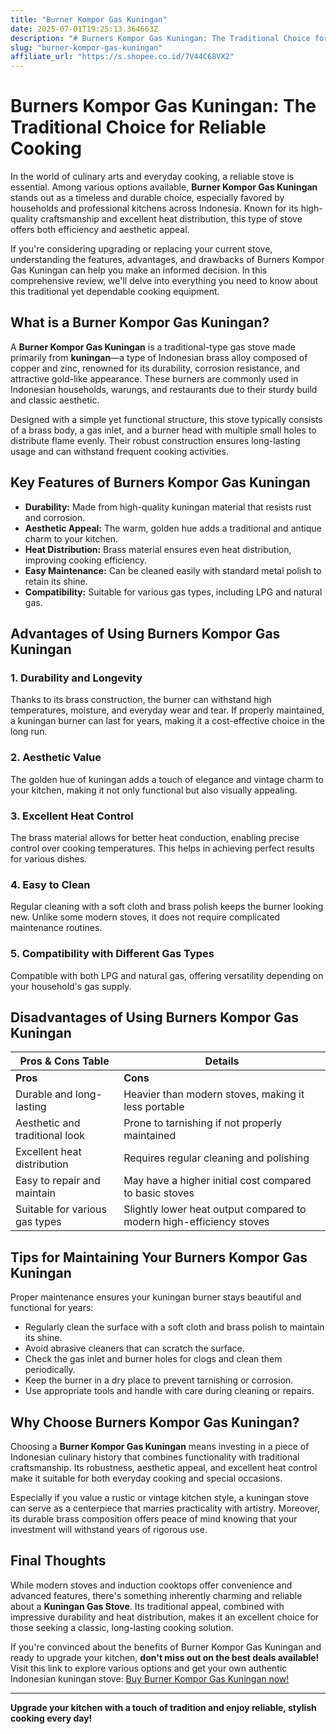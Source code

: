 ```yaml
---
title: "Burner Kompor Gas Kuningan"
date: 2025-07-01T19:25:13.364663Z
description: "# Burners Kompor Gas Kuningan: The Traditional Choice for Reliable Cooking..."
slug: "burner-kompor-gas-kuningan"
affiliate_url: "https://s.shopee.co.id/7V44C68VX2"
---
```

# Burners Kompor Gas Kuningan: The Traditional Choice for Reliable Cooking

In the world of culinary arts and everyday cooking, a reliable stove is essential. Among various options available, **Burner Kompor Gas Kuningan** stands out as a timeless and durable choice, especially favored by households and professional kitchens across Indonesia. Known for its high-quality craftsmanship and excellent heat distribution, this type of stove offers both efficiency and aesthetic appeal.

If you're considering upgrading or replacing your current stove, understanding the features, advantages, and drawbacks of Burners Kompor Gas Kuningan can help you make an informed decision. In this comprehensive review, we'll delve into everything you need to know about this traditional yet dependable cooking equipment.

## What is a Burner Kompor Gas Kuningan?

A **Burner Kompor Gas Kuningan** is a traditional-type gas stove made primarily from **kuningan**—a type of Indonesian brass alloy composed of copper and zinc, renowned for its durability, corrosion resistance, and attractive gold-like appearance. These burners are commonly used in Indonesian households, warungs, and restaurants due to their sturdy build and classic aesthetic.

Designed with a simple yet functional structure, this stove typically consists of a brass body, a gas inlet, and a burner head with multiple small holes to distribute flame evenly. Their robust construction ensures long-lasting usage and can withstand frequent cooking activities.

## Key Features of Burners Kompor Gas Kuningan

- **Durability:** Made from high-quality kuningan material that resists rust and corrosion.
- **Aesthetic Appeal:** The warm, golden hue adds a traditional and antique charm to your kitchen.
- **Heat Distribution:** Brass material ensures even heat distribution, improving cooking efficiency.
- **Easy Maintenance:** Can be cleaned easily with standard metal polish to retain its shine.
- **Compatibility:** Suitable for various gas types, including LPG and natural gas.

## Advantages of Using Burners Kompor Gas Kuningan

### 1. Durability and Longevity

Thanks to its brass construction, the burner can withstand high temperatures, moisture, and everyday wear and tear. If properly maintained, a kuningan burner can last for years, making it a cost-effective choice in the long run.

### 2. Aesthetic Value

The golden hue of kuningan adds a touch of elegance and vintage charm to your kitchen, making it not only functional but also visually appealing.

### 3. Excellent Heat Control

The brass material allows for better heat conduction, enabling precise control over cooking temperatures. This helps in achieving perfect results for various dishes.

### 4. Easy to Clean

Regular cleaning with a soft cloth and brass polish keeps the burner looking new. Unlike some modern stoves, it does not require complicated maintenance routines.

### 5. Compatibility with Different Gas Types

Compatible with both LPG and natural gas, offering versatility depending on your household's gas supply.

## Disadvantages of Using Burners Kompor Gas Kuningan

| **Pros & Cons Table** | **Details** |
|------------------------|-------------|
| **Pros**             | **Cons**    |
| Durable and long-lasting | Heavier than modern stoves, making it less portable |
| Aesthetic and traditional look | Prone to tarnishing if not properly maintained |
| Excellent heat distribution | Requires regular cleaning and polishing |
| Easy to repair and maintain | May have a higher initial cost compared to basic stoves |
| Suitable for various gas types | Slightly lower heat output compared to modern high-efficiency stoves |

## Tips for Maintaining Your Burners Kompor Gas Kuningan

Proper maintenance ensures your kuningan burner stays beautiful and functional for years:

- Regularly clean the surface with a soft cloth and brass polish to maintain its shine.
- Avoid abrasive cleaners that can scratch the surface.
- Check the gas inlet and burner holes for clogs and clean them periodically.
- Keep the burner in a dry place to prevent tarnishing or corrosion.
- Use appropriate tools and handle with care during cleaning or repairs.

## Why Choose Burners Kompor Gas Kuningan?

Choosing a **Burner Kompor Gas Kuningan** means investing in a piece of Indonesian culinary history that combines functionality with traditional craftsmanship. Its robustness, aesthetic appeal, and excellent heat control make it suitable for both everyday cooking and special occasions.

Especially if you value a rustic or vintage kitchen style, a kuningan stove can serve as a centerpiece that marries practicality with artistry. Moreover, its durable brass composition offers peace of mind knowing that your investment will withstand years of rigorous use.

## Final Thoughts

While modern stoves and induction cooktops offer convenience and advanced features, there's something inherently charming and reliable about a **Kuningan Gas Stove**. Its traditional appeal, combined with impressive durability and heat distribution, makes it an excellent choice for those seeking a classic, long-lasting cooking solution.

If you're convinced about the benefits of Burner Kompor Gas Kuningan and ready to upgrade your kitchen, **don't miss out on the best deals available!** Visit this link to explore various options and get your own authentic Indonesian kuningan stove: [Buy Burner Kompor Gas Kuningan now!](https://s.shopee.co.id/7V44C68VX2)

---

**Upgrade your kitchen with a touch of tradition and enjoy reliable, stylish cooking every day!**
